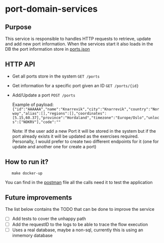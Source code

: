 # port-domain-services

## Purpose
This service is responsible to handles HTTP requests to retrieve, update and add new port information.
When the services start it also loads in  the DB the port information store in [ports.json](fixtures/ports.json) 

## HTTP API

 - Get all ports store in the system `GET /ports` 

 - Get information for a specific port given an ID `GET /ports/{id}`

 - Add/Update a port `POST /ports` 

   Example of payload: `{"id":"AAAAAA","name":"Knarrevik","city":"Knarrevik","country":"Norway","alias":[],"regions":[],"coordinates":[5.15,60.37],"province":"Hordaland","timezone":"Europe/Oslo","unlocs":["NOKRV"],"code":""`
    
   Note: If the user add a new Port it will be stored in the system but if the port already exists it will be updated as the exercises required.
   Personally, I would prefer to create two different endpoints for it (one for update and another one for create a port)

## How to run it?
 ``` 
    make docker-up
 ```

You can find in the [postman](docs/postman/port-domain-services.postman_collection.json) file all the calls need it to test the application

## Future improvements

The list below contains the TODO that can be done to improve the service

- [ ] Add tests to cover the unhappy path
- [ ] Add the requestID to the logs to be able to trace the flow execution
- [ ] Uses a real database, maybe a non-sql, currently this is using an inmemory database